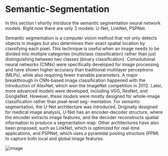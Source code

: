 # Semantic-Segmentation

In this section I shortly intriduce the semantic segmentation neural network models. Right now there are only 3 models: U-Net, LinkNet, PSPNet. 

Semantic segmentation is a computer vision method that not only detects objects in images but also determines their exact spatial location by classifying each pixel. This technique is useful when an image needs to be divided into multiple categories (multiclass classification) rather than just distinguishing between two classes (binary classification). Convolutional neural networks (CNNs) were specifically developed for image processing and have shown higher accuracy than traditional multilayer perceptrons (MLPs), while also requiring fewer trainable parameters. A major breakthrough in CNN-based image classification happened with the introduction of AlexNet, which won the ImageNet competition in 2012. Later, more advanced models were developed, including VGG, ResNet, and GoogleNet. However, these models were mostly designed for whole-image classification rather than pixel-level seg-
mentation. For semantic segmentation, the U-Net architecture was introduced. Originally designed for medical image analysis, U-Net has an encoder-decoder structure, where the encoder extracts image features, and the decoder reconstructs spatial information to produce a segmentation map. Other architectures have also been proposed, such as LinkNet, which is optimized for real-time applications, and PSPNet, which uses a pyramidal pooling structure (PPM) to capture both local and global image features.


![image](https://github.com/user-attachments/assets/ed5950a2-1927-4612-b98b-14045c5dfd50)
